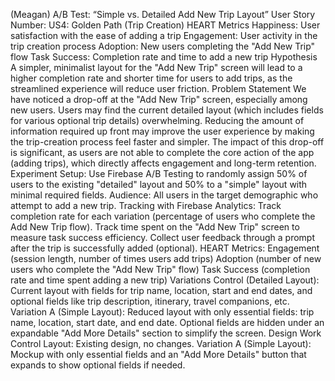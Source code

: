 (Meagan)
A/B Test: “Simple vs. Detailed Add New Trip Layout”
User Story Number: US4: Golden Path (Trip Creation)
HEART Metrics
Happiness: User satisfaction with the ease of adding a trip
Engagement: User activity in the trip creation process
Adoption: New users completing the "Add New Trip" flow
Task Success: Completion rate and time to add a new trip
Hypothesis
A simpler, minimalist layout for the "Add New Trip" screen will lead to a higher completion rate and shorter time for users to add trips, as the streamlined experience will reduce user friction.
Problem Statement
We have noticed a drop-off at the "Add New Trip" screen, especially among new users. Users may find the current detailed layout (which includes fields for various optional trip details) overwhelming. Reducing the amount of information required up front may improve the user experience by making the trip-creation process feel faster and simpler.
The impact of this drop-off is significant, as users are not able to complete the core action of the app (adding trips), which directly affects engagement and long-term retention.
Experiment
Setup: Use Firebase A/B Testing to randomly assign 50% of users to the existing "detailed" layout and 50% to a "simple" layout with minimal required fields.
Audience: All users in the target demographic who attempt to add a new trip.
Tracking with Firebase Analytics:
Track completion rate for each variation (percentage of users who complete the Add New Trip flow).
Track time spent on the "Add New Trip" screen to measure task success efficiency.
Collect user feedback through a prompt after the trip is successfully added (optional).
HEART Metrics:
Engagement (session length, number of times users add trips)
Adoption (number of new users who complete the "Add New Trip" flow)
Task Success (completion rate and time spent adding a new trip)
Variations
Control (Detailed Layout):
Current layout with fields for trip name, location, start and end dates, and optional fields like trip description, itinerary, travel companions, etc.
Variation A (Simple Layout):
Reduced layout with only essential fields: trip name, location, start date, and end date. Optional fields are hidden under an expandable "Add More Details" section to simplify the screen.
Design Work
Control Layout: Existing design, no changes.
Variation A (Simple Layout): Mockup with only essential fields and an "Add More Details" button that expands to show optional fields if needed.

